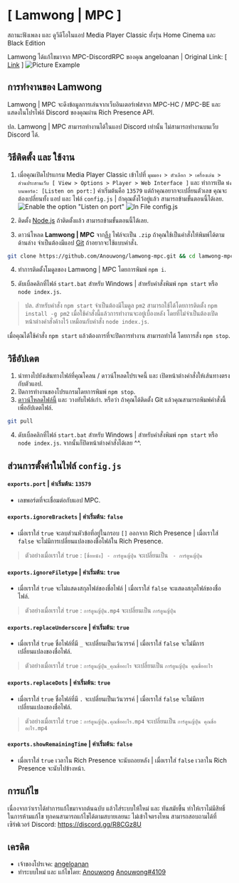 # [ Lamwong | MPC ]
สถานะฟังเพลง และ ดูวีดีโอในแอป Media Player Classic ทั้งรุ่น Home Cinema และ Black Edition

Lamwong ได้แก้ไขมาจาก MPC-DiscordRPC ของคุณ angeloanan | Original Link: [ [Link](https://github.com/angeloanan/MPC-DiscordRPC) ]
![Picture Example](https://i.imgur.com/ADNnAcK.png)

## การทำงานของ Lamwong
Lamwong | MPC จะดึงข้อมูลการเล่นจากเว็บอินเตอร์เฟสจาก MPC-HC / MPC-BE และ แสดงในโปรไฟล์ Discord ของคุณผ่าน Rich Presence API.

ปล. Lamwong | MPC สามารถทำงานได้ในแอป Discord เท่านั้น ไม่สามารถทำงานบนเว็บ Discord ได้.

## วิธีติดตั้ง และ ใช้งาน
1. เมื่อคุณเปิดโปรแกรม Media Player Classic เข้าไปที่ `มุมมอง > ตัวเลือก > เครื่องเล่น > ส่วนประสานเว็บ [ View > Options > Player > Web Interface ]` และ ทำการเปิด `ฟังบนพอร์ต: [Listen on port:]` ค่าเริ่มต้นคือ `13579` แต่ถ้าคุณอยากจะเปลี่ยนตัวเลข คุณจะต้องเปลี่ยนทั้ง แอป และ ไฟล์ `config.js` | ถ้าคุณตั้งไว้อยู่แล้ว สามารถข้ามขั้นตอนนี้ได้เลย.
![Enable the option "Listen on port"](https://cdn.discordapp.com/attachments/416273308540207116/428748994307424256/unknown.png)
![In File config.js](https://cdn.discordapp.com/attachments/576044495125348382/706386019871752192/unknown.png)

2. ติดตั้ง [Node.js](https://nodejs.org/) ถ้าติดตั้งแล้ว สามารถข้ามขั้นตอนนี้ได้เลย.

3. ดาวน์โหลด **Lamwong | MPC** จาก[ลิ้ง](https://github.com/Anouwong/lamwong-mpc/archive/master.zip) ไฟล์จะเป็น `.zip` ถ้าคุณใช้เป็นคำสั่งให้พิมพ์ได้ตามด้านล่าง จำเป็นต้องมีแอป [Git](https://git-scm.com/) ถ้าอยากจะใช้แบบคำสั่ง.
```sh
git clone https://github.com/Anouwong/lamwong-mpc.git && cd lamwong-mpc
```

4. ทำการติดตั้งโมดูลของ Lamwong | MPC โดยการพิมพ์ `npm i`.

5. ดับเบิ้ลคลิกที่ไฟล์ `start.bat` สำหรับ Windows | สำหรับคำสั่งพิมพ์ `npm start` หรือ `node index.js`.

> ปล. สำหรับคำสั่ง `npm start` จำเป็นต้องมีโมดูล `pm2` สามารถใช้ได้โดยการติดตั้ง `npm install -g pm2` เมื่อใช้คำสั่งนี้แล้วการทำงานจะอยู่เบื้องหลัง โดยที่ไม่จำเป็นต้องเปิดหน้าต่างคำสั่งค้างไว้ เหมือนกับคำสั่ง `node index.js`.

เมื่อคุณได้ใช้คำสั่ง `npm start` แล้วต้องการที่จะปิดการทำงาน สามารถทำได้ โดยการสั่ง `npm stop`.

## วิธีอัปเดต
1. นำทางไปยังเส้นทางไฟล์ที่คุณโคลน / ดาวน์โหลดโปรเจคนี้ และ เปิดหน้าต่างคำสั่งให้เส้นทางตรงกับตัวแอป.
2. ปิดการทำงานของโปรแกรมโดยการพิมพ์ `npm stop`.
3. [ดาวน์โหลดไฟล์นี้](https://github.com/Anouwong/lamwong-mpc/archive/master.zip) และ วางทับไฟล์เก่า.
  หรือว่า ถ้าคุณได้ติดตั้ง Git แล้วคุณสามารถพิมพ์คำสั่งนี้ เพื่ออัปเดตไฟล์.
```sh
git pull
```
4. ดับเบิ้ลคลิกที่ไฟล์ `start.bat` สำหรับ Windows | สำหรับคำสั่งพิมพ์ `npm start` หรือ `node index.js`.
จากนั้นก็ปิดหน้าต่างคำสั่งได้เลย ^^.

## ส่วนการตั้งค่าในไฟล์ `config.js`
#### **`exports.port`** | ค่าเริ่มต้น: `13579`
- เลขพอร์ตที่จะเชื่อมต่อกับแอป MPC.

#### **`exports.ignoreBrackets`** | ค่าเริ่มต้น: `false`
- เมื่อเราใส่ `true` จะลบส่วนหัวข้อที่อยู่ในกรอบ `[]` ออกจาก Rich Presence | เมื่อเราใส่ `false` จะไม่มีการเปลี่ยนแปลงของชื่อไฟล์ใน Rich Presence.
> ตัวอย่างเมื่อเราใส่ `true` : `[ชื่อหนัง] - การ์ตูนญิ่ปุ่น` จะเปลี่ยนเป็น ` - การ์ตูนญิ่ปุ่น`

#### **`exports.ignoreFiletype`** | ค่าเริ่มต้น: `true`
- เมื่อเราใส่ `true` จะไม่แสดงสกุลไฟล์ของชื่อไฟล์ | เมื่อเราใส่ `false` จะแสดงสกุลไฟล์ของชื่อไฟล์.
> ตัวอย่างเมื่อเราใส่ `true` : `การ์ตูนญิ่ปุ่น.mp4` จะเปลี่ยนเป็น `การ์ตูนญิ่ปุ่น`

#### **`exports.replaceUnderscore`** | ค่าเริ่มต้น: `true`
- เมื่อเราใส่ `true` ชื่อไฟล์ที่มี `_` จะเปลี่ยนเป็นเว้นวรรค์ | เมื่อเราใส่ `false` จะไม่มีการเปลี่ยนแปลงของชื่อไฟล์.
> ตัวอย่างเมื่อเราใส่ `true` : `การ์ตูนญิ่ปุ่น_คุณชื่ออะไร` จะเปลี่ยนเป็น `การ์ตูนญิ่ปุ่น คุณชื่ออะไร`

#### **`exports.replaceDots`** | ค่าเริ่มต้น: `true`
- เมื่อเราใส่ `true` ชื่อไฟล์ที่มี `.` จะเปลี่ยนเป็นเว้นวรรค์ | เมื่อเราใส่ `false` จะไม่มีการเปลี่ยนแปลงของชื่อไฟล์.
> ตัวอย่างเมื่อเราใส่ `true` : `การ์ตูนญิ่ปุ่น.คุณชื่ออะไร.mp4` จะเปลี่ยนเป็น `การ์ตูนญิ่ปุ่น คุณชื่ออะไร.mp4`

#### **`exports.showRemainingTime`** | ค่าเริ่มต้น: `false`
- เมื่อเราใส่ `true` เวลาใน Rich Presence จะนับถอยหลัง | เมื่อเราใส่ `false` เวลาใน Rich Presence จะนับไปข้างหน้า.

## การแก้ไข
เนื่องจากว่าเราได้ทำการแก้ไขมาจากต้นฉบับ แล้วใส่ระบบให้ใหม่ และ ทันสมัยขื้น ทำให้เราไม่มีสิทธิ์ในการห้ามแก้ไข ทุกคนสามารถแก้ไขได้ตามสบายเลยนะ ไม่เข้าใจตรงไหน สามารถสอบถามได้ที่ เซิร์ฟเวอร์ Discord: https://discord.gg/R8CGz8U

## เครดิต
- เจ้าของโปรเจค: [angeloanan](https://github.com/angeloanan)
- ทำระบบใหม่ และ แก้ไขโดย: [Anouwong](https://github.com/Anouwong) [Anouwong#4109](https://discord.gg/R8CGz8U)
